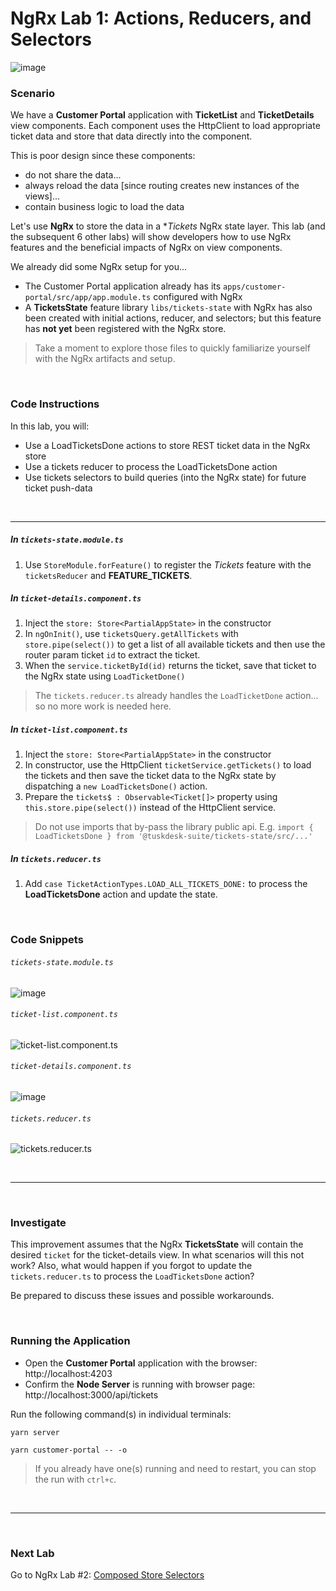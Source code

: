 # NgRx Lab 1: Actions, Reducers, and Selectors

![image](https://user-images.githubusercontent.com/210413/47935906-02f1ae80-deaa-11e8-8cd7-0615e6234c76.png)

### Scenario

We have a **Customer Portal** application with **TicketList** and **TicketDetails** view components. Each component 
uses the HttpClient to load appropriate ticket data and store that data directly into the component. 

This is poor design since these components:
 
  * do not share the data... 
  * always reload the data [since routing creates new instances of the views]... 
  * contain business logic to load the data   

Let's use **NgRx** to store the data in a **Tickets* NgRx state layer. This lab (and the subsequent 6 other labs) will show developers how 
to use NgRx features and the beneficial impacts of NgRx on view components.

We already did some NgRx setup for you...

  * The Customer Portal application already has its `apps/customer-portal/src/app/app.module.ts` configured with NgRx
  * A **TicketsState** feature library `libs/tickets-state` with NgRx has also been created with initial actions, reducer, and selectors; but this feature has **not yet** been registered with the NgRx store.

>  Take a moment to explore those files to quickly familiarize yourself with the NgRx artifacts and setup.


<br/>

### Code Instructions

In this lab, you will:

  * Use a LoadTicketsDone actions to store REST ticket data in the NgRx store 
  * Use a tickets reducer to process the LoadTicketsDone action
  * Use tickets selectors to build queries (into the NgRx state) for future ticket push-data 
  
<br/>

----
    
##### In `tickets-state.module.ts` 

1. Use `StoreModule.forFeature()` to register the *Tickets* feature with the `ticketsReducer` and **FEATURE_TICKETS**.

##### In `ticket-details.component.ts`

1. Inject the `store: Store<PartialAppState>` in the constructor
2. In `ngOnInit()`, use `ticketsQuery.getAllTickets` with `store.pipe(select())` to get a list of all available tickets and then use the router param ticket `id` to extract the ticket.  
3. When the `service.ticketById(id)` returns the ticket, save that ticket to the NgRx state using `LoadTicketDone()`

> The `tickets.reducer.ts` already handles the `LoadTicketDone` action... so no more work is needed here.

##### In `ticket-list.component.ts`

1. Inject the `store: Store<PartialAppState>` in the constructor
2. In constructor, use the HttpClient `ticketService.getTickets()` to load the tickets and then save the ticket data to the NgRx state by dispatching a `new LoadTicketsDone()` action. 
3. Prepare the `tickets$ : Observable<Ticket[]>` property using `this.store.pipe(select())` instead of the HttpClient service.

> Do not use imports that by-pass the library public api. E.g. `import { LoadTicketsDone } from '@tuskdesk-suite/tickets-state/src/...'`
  
##### In `tickets.reducer.ts`

1. Add `case TicketActionTypes.LOAD_ALL_TICKETS_DONE:` to process the **LoadTicketsDone** action and update the state.

<br/>


### Code Snippets

###### `tickets-state.module.ts`

![image](https://user-images.githubusercontent.com/210413/48104301-c0044380-e1e7-11e8-8bdc-148e6ce3ac74.png)


###### `ticket-list.component.ts`

![ticket-list.component.ts](https://user-images.githubusercontent.com/210413/47936257-16514980-deab-11e8-9878-dfbfe4eed6cb.png)

###### `ticket-details.component.ts`

![image](https://user-images.githubusercontent.com/210413/48229090-f1058500-e35b-11e8-91b6-3da0e2e2a940.png)



###### `tickets.reducer.ts`

![tickets.reducer.ts](https://user-images.githubusercontent.com/210413/47936309-44368e00-deab-11e8-8338-c92682a93420.png)



<br/>

----


<br/>

### Investigate

This improvement assumes that the NgRx **TicketsState** will contain the desired `ticket` for the ticket-details view. In what scenarios will this not work? Also, what would happen if you forgot to update the `tickets.reducer.ts` to process the `LoadTicketsDone` action?


Be prepared to discuss these issues and possible workarounds. 


<br/>

### Running the Application

*  Open the **Customer Portal** application with the browser: http://localhost:4203
*  Confirm the **Node Server** is running with browser page:  http://localhost:3000/api/tickets

Run the following command(s) in individual terminals:

```console
yarn server
```

```console
yarn customer-portal -- -o
```

> If you already have one(s) running and need to restart, you can stop the run with `ctrl+c`.


<br/>

----

<br/>

### Next Lab

Go to NgRx Lab #2: [Composed Store Selectors](lab-2.md)
